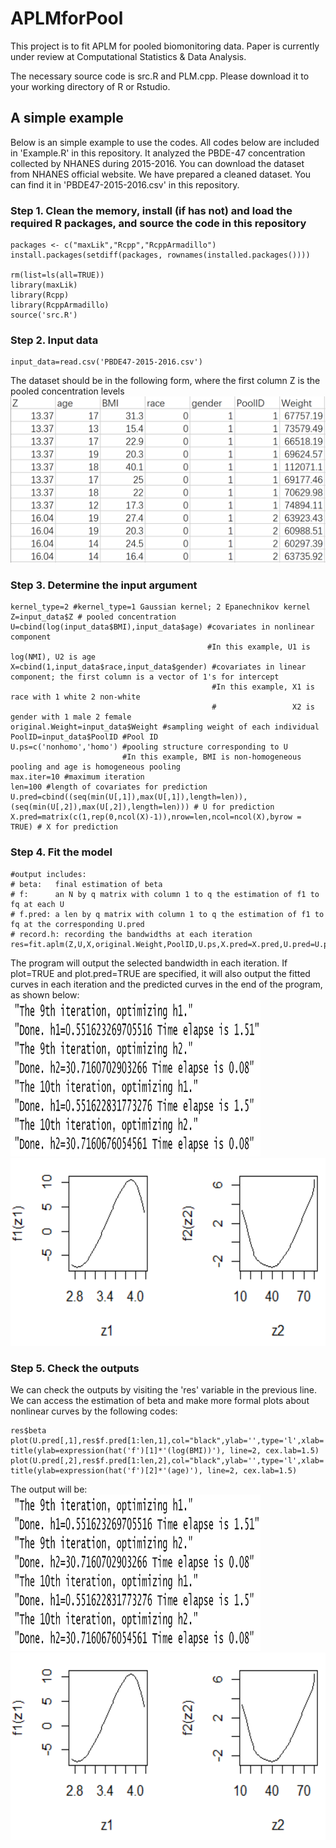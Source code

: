 # APLMforPool
This project is to fit APLM for pooled biomonitoring data. Paper is currently under review at Computational Statistics & Data Analysis.

The necessary source code is src.R and PLM.cpp. Please download it to your working directory of R or Rstudio.

## A simple example 
Below is an simple example to use the codes. All codes below are included in 'Example.R' in this repository. It analyzed the PBDE-47 concentration collected by NHANES during 2015-2016. You can download the dataset from NHANES official website. We have prepared a cleaned dataset. You can find it in 'PBDE47-2015-2016.csv' in this repository.

### Step 1. Clean the memory, install (if has not) and load the required R packages, and source the code in this repository  
```
packages <- c("maxLik","Rcpp","RcppArmadillo")
install.packages(setdiff(packages, rownames(installed.packages())))  

rm(list=ls(all=TRUE))
library(maxLik)
library(Rcpp)
library(RcppArmadillo)
source('src.R')
```

### Step 2. Input data
```
input_data=read.csv('PBDE47-2015-2016.csv')
```
The dataset should be in the following form, where the first column Z is the pooled concentration levels
![Optional Text](https://github.com/abc1m2x3c/APLMforPool/blob/f9a26ba36a96c11df126a8c39a8221cefd9094e6/DatasetScreenshot.PNG)

### Step 3. Determine the input argument

```
kernel_type=2 #kernel_type=1 Gaussian kernel; 2 Epanechnikov kernel
Z=input_data$Z # pooled concentration
U=cbind(log(input_data$BMI),input_data$age) #covariates in nonlinear component
                                            #In this example, U1 is log(NMI), U2 is age
X=cbind(1,input_data$race,input_data$gender) #covariates in linear component; the first column is a vector of 1's for intercept
                                             #In this example, X1 is race with 1 white 2 non-white
                                             #                 X2 is gender with 1 male 2 female   
original.Weight=input_data$Weight #sampling weight of each individual
PoolID=input_data$PoolID #Pool ID
U.ps=c('nonhomo','homo') #pooling structure corresponding to U
                         #In this example, BMI is non-homogeneous pooling and age is homogeneous pooling
max.iter=10 #maximum iteration
len=100 #length of covariates for prediction
U.pred=cbind((seq(min(U[,1]),max(U[,1]),length=len)),(seq(min(U[,2]),max(U[,2]),length=len))) # U for prediction
X.pred=matrix(c(1,rep(0,ncol(X)-1)),nrow=len,ncol=ncol(X),byrow = TRUE) # X for prediction
```

### Step 4. Fit the model
```
#output includes:
# beta:   final estimation of beta
# f:      an N by q matrix with column 1 to q the estimation of f1 to fq at each U
# f.pred: a len by q matrix with column 1 to q the estimation of f1 to fq at the corresponding U.pred
# record.h: recording the bandwidths at each iteration
res=fit.aplm(Z,U,X,original.Weight,PoolID,U.ps,X.pred=X.pred,U.pred=U.pred,kernel_type=kernel_type,max.iter=max.iter,plot=TRUE,plot.pred=TRUE)
```
The program will output the selected bandwidth in each iteration. If plot=TRUE and plot.pred=TRUE are specified, it will also output the fitted curves in each iteration and the predicted curves in the end of the program, as shown below:
<img src="https://github.com/abc1m2x3c/APLMforPool/blob/6ffc88edc8b81ee515633080ba99fa5bb32b56f6/IterationOutputConsole.PNG" width="400" height="250">
<img src="https://github.com/abc1m2x3c/APLMforPool/blob/6ffc88edc8b81ee515633080ba99fa5bb32b56f6/IterationPlot.PNG" width="600" height="300">

### Step 5. Check the outputs
We can check the outputs by visiting the 'res' variable in the previous line. We can access the estimation of beta and make more formal plots about nonlinear curves by the following codes:

```
res$beta
plot(U.pred[,1],res$f.pred[1:len,1],col="black",ylab='',type='l',xlab='log(BMI)',cex.lab=1.5,cex.axis=1.1,lwd=2)
title(ylab=expression(hat('f')[1]*'(log(BMI))'), line=2, cex.lab=1.5)
plot(U.pred[,2],res$f.pred[1:len,2],col="black",ylab='',type='l',xlab='Age',cex.lab=1.5,cex.axis=1.1,lwd=2)
title(ylab=expression(hat('f')[2]*'(age)'), line=2, cex.lab=1.5)
```

The output will be:
<img src="https://github.com/abc1m2x3c/APLMforPool/blob/6ffc88edc8b81ee515633080ba99fa5bb32b56f6/IterationOutputConsole.PNG" width="400" height="250">
<img src="https://github.com/abc1m2x3c/APLMforPool/blob/6ffc88edc8b81ee515633080ba99fa5bb32b56f6/IterationPlot.PNG" width="600" height="300">
